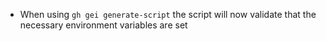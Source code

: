 - When using `gh gei generate-script` the script will now validate that the necessary environment variables are set
